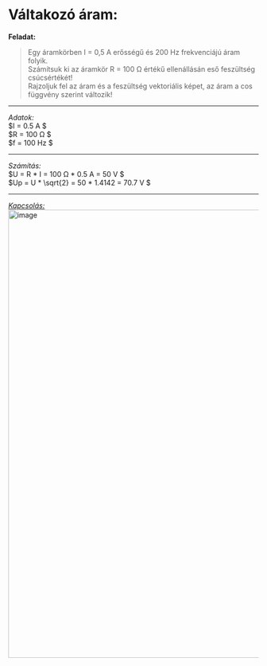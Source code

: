 # Váltakozó áram:  

**Feladat:**  

> Egy áramkörben I = 0,5 A erősségű és 200 Hz frekvenciájú áram folyik.  
Számítsuk ki az áramkör R = 100 Ω értékű ellenállásán eső feszültség csúcsértékét!  
Rajzoljuk fel az áram és a feszültség vektoriális képet, az áram a cos függvény szerint változik!  

---  

*Adatok:*    
$I = 0.5 A $  
$R = 100 Ω $  
$f = 100 Hz $  

---  

*Számítás:*  
$U = R * I = 100 Ω * 0.5 A = 50 V $  
$Up = U * \sqrt{2} = 50 * 1.4142 = 70.7 V $  

---  

[*Kapcsolás:*](https://tinyurl.com/2yej79pc´)  
<img width="1452" height="900" alt="image" src="https://github.com/user-attachments/assets/bccfaa7d-de60-4eff-be5d-dbfd688dc2be" />



